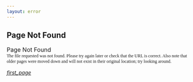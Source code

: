 ```yaml
---
layout: error
---
```

## Page Not Found
<div class="blog-post-label">
    <a style="font-size:16px">Page Not Found</a>
    <p style="font-size:0" class=""></p>
    <a style="font-size:12px;font-family:Mojangles">The file requested was not found. Please try again later or check that the URL is correct. Also note that older pages were moved down and will not exist in their original location; try looking around.</a>
  </div>

<element><div class="navigation"><a></a><a href="/"><i class="material-icons navigate">first_page</i></a></div></element>
<head><style>blockquote>h5 { line-height:0!important }</style></head>

